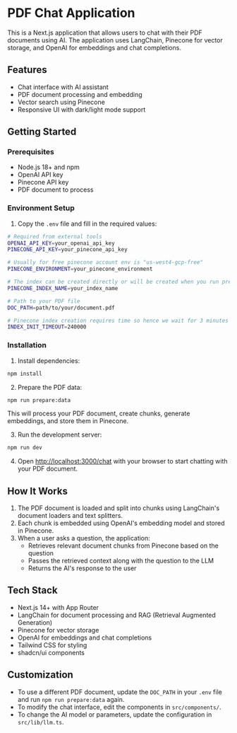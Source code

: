 # PDF Chat Application

This is a Next.js application that allows users to chat with their PDF documents using AI. The application uses LangChain, Pinecone for vector storage, and OpenAI for embeddings and chat completions.

## Features

- Chat interface with AI assistant
- PDF document processing and embedding
- Vector search using Pinecone
- Responsive UI with dark/light mode support

## Getting Started

### Prerequisites

- Node.js 18+ and npm
- OpenAI API key
- Pinecone API key
- PDF document to process

### Environment Setup

1. Copy the `.env` file and fill in the required values:

```bash
# Required from external tools
OPENAI_API_KEY=your_openai_api_key
PINECONE_API_KEY=your_pinecone_api_key

# Usually for free pinecone account env is "us-west4-gcp-free"
PINECONE_ENVIRONMENT=your_pinecone_environment

# The index can be created directly or will be created when you run prepare-data npm command
PINECONE_INDEX_NAME=your_index_name

# Path to your PDF file
DOC_PATH=path/to/your/document.pdf

# Pinecone index creation requires time so hence we wait for 3 minutes
INDEX_INIT_TIMEOUT=240000
```

### Installation

1. Install dependencies:

```bash
npm install
```

2. Prepare the PDF data:

```bash
npm run prepare:data
```

This will process your PDF document, create chunks, generate embeddings, and store them in Pinecone.

3. Run the development server:

```bash
npm run dev
```

4. Open [http://localhost:3000/chat](http://localhost:3000/chat) with your browser to start chatting with your PDF document.

## How It Works

1. The PDF document is loaded and split into chunks using LangChain's document loaders and text splitters.
2. Each chunk is embedded using OpenAI's embedding model and stored in Pinecone.
3. When a user asks a question, the application:
   - Retrieves relevant document chunks from Pinecone based on the question
   - Passes the retrieved context along with the question to the LLM
   - Returns the AI's response to the user

## Tech Stack

- Next.js 14+ with App Router
- LangChain for document processing and RAG (Retrieval Augmented Generation)
- Pinecone for vector storage
- OpenAI for embeddings and chat completions
- Tailwind CSS for styling
- shadcn/ui components

## Customization

- To use a different PDF document, update the `DOC_PATH` in your `.env` file and run `npm run prepare:data` again.
- To modify the chat interface, edit the components in `src/components/`.
- To change the AI model or parameters, update the configuration in `src/lib/llm.ts`.